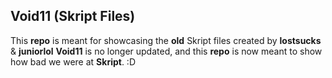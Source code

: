 ## Void11 (Skript Files)

This **repo** is meant for showcasing the **old** Skript files created by **lostsucks** & **juniorlol**
**Void11** is no longer updated, and this **repo** is now meant to show how bad we were at **Skript**. :D
